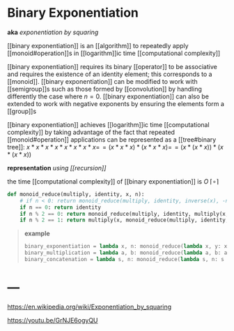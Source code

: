 # Binary Exponentiation

**aka** _exponentiation by squaring_

[[binary exponentiation]] is an [[algorithm]] to repeatedly apply [[monoid#operation]]s in [[logarithm]]ic time [[computational complexity]]

[[binary exponentiation]] requires its binary [[operator]] to be associative and requires the existence of an identity element; this corresponds to a [[monoid]]. [[binary exponentiation]] can be modified to work with [[semigroup]]s such as those formed by [[convolution]] by handling differently the case where $n = 0$. [[binary exponentiation]] can also be extended to work with negative exponents by ensuring the elements form a [[group]]s

[[binary exponentiation]] achieves [[logarithm]]ic time [[computational complexity]] by taking advantage of the fact that repeated [[monoid#operation]] applications can be represented as a [[tree#binary tree]]: $x * x * x * x * x * x * x * x =\!= (x * x * x) * (x * x * x) =\!= (x * (x * x)) * (x * (x * x))$

**representation** _using [[recursion]]_

the time [[computational complexity]] of [[binary exponentiation]] is $O\ \lceil \circ \rceil$

```python
def monoid_reduce(multiply, identity, x, n):
    # if n < 0: return monoid_reduce(multiply, identity, inverse(x), -n)  # for groups
    if n == 0: return identity
    if n % 2 == 0: return monoid_reduce(multiply, identity, multiply(x, x), n // 2)
    if n % 2 == 1: return multiply(x, monoid_reduce(multiply, identity, multiply(x, x), n // 2))
```

> **example**
>
> ```python
> binary_exponentiation = lambda x, n: monoid_reduce(lambda x, y: x * y, 1, x, n)
> binary_multiplication = lambda a, b: monoid_reduce(lambda a, b: a + b, 0, a, b)
> binary_concatenation = lambda s, n: monoid_reduce(lambda s, n: s + n, '', s, n)
> ```

# &mdash;

<https://en.wikipedia.org/wiki/Exponentiation_by_squaring>

<https://youtu.be/GrNJE6ogyQU>
